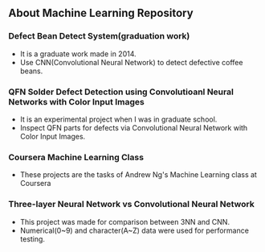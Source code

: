 
About Machine Learning Repository
---
### Defect Bean Detect System(graduation work)
- It is a graduate work made in 2014.
- Use CNN(Convolutional Neural Network) to detect defective coffee beans.

### QFN Solder Defect Detection using Convolutioanl Neural Networks with Color Input Images
- It is an experimental project when I was in graduate school.
- Inspect QFN parts for defects via Convolutional Neural Network with Color Input Images.

### Coursera Machine Learning Class
- These projects are the tasks of Andrew Ng's Machine Learning class at Coursera

### Three-layer Neural Network vs Convolutional Neural Network
- This project was made for comparison between 3NN and CNN.
- Numerical(0~9) and character(A~Z) data were used for performance testing.
